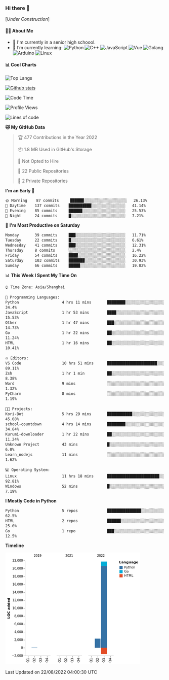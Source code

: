 ### Hi there 👋

\[*Under Construction*\]

<!--
**NoNormalCreeper/NoNormalCreeper** is a ✨ _special_ ✨ repository because its `README.md` (this file) appears on your GitHub profile.

Here are some ideas to get you started:

- 🔭 I’m currently working on ...
- 🌱 I’m currently learning ...
- 👯 I’m looking to collaborate on ...
- 🤔 I’m looking for help with ...
- 💬 Ask me about ...
- 📫 How to reach me: ...
- 😄 Pronouns: ...
- ⚡ Fun fact: ...
-->

#### 👩‍💻 About Me

- 🏫 I'm currently in a senior high schoool.
- 🌱 I’m currently learning: 
![Python](https://img.shields.io/badge/-Python-blue?style=flat-square&logo=Python&logoColor=fff)
![C++](https://img.shields.io/badge/-C%2B%2B-00599C?style=flat-square&logo=C%2B%2B&logoColor=fff)
![JavaScript](https://img.shields.io/badge/-JavaScript-ffca18?style=flat-square&logo=JavaScript&logoColor=fff)
![Vue](https://img.shields.io/badge/-Vue-4FC08D?style=flat-square&logo=Vue.js&logoColor=fff)
![Golang](https://img.shields.io/badge/-Go-007d9c?style=flat-square&logo=Go&logoColor=fff)
![Arduino](https://img.shields.io/badge/-Arduino-00979D?style=flat-square&logo=Arduino&logoColor=fff)
![Linux](https://img.shields.io/badge/-Linux-FCC624?style=flat-square&logo=Linux&logoColor=fff)

#### 📊 Cool Charts

![Top Langs](https://github-readme-stats.vercel.app/api/top-langs/?username=NoNormalCreeper&layout=compact)

[![Github stats](https://github-readme-stats.vercel.app/api?username=NoNormalCreeper&show_icons=true)](https://github.com/anuraghazra/github-readme-stats)

<!--START_SECTION:waka-->
![Code Time](http://img.shields.io/badge/Code%20Time-57%20hrs%2028%20mins-blue)

![Profile Views](http://img.shields.io/badge/Profile%20Views-0-blue)

![Lines of code](https://img.shields.io/badge/From%20Hello%20World%20I%27ve%20Written-22%20Thousand%20lines%20of%20code-blue)

**🐱 My GitHub Data** 

> 🏆 477 Contributions in the Year 2022
 > 
> 📦 1.8 MB Used in GitHub's Storage 
 > 
> 🚫 Not Opted to Hire
 > 
> 📜 22 Public Repositories 
 > 
> 🔑 2 Private Repositories  
 > 
**I'm an Early 🐤** 

```text
🌞 Morning    87 commits     ██████░░░░░░░░░░░░░░░░░░░   26.13% 
🌆 Daytime    137 commits    ██████████░░░░░░░░░░░░░░░   41.14% 
🌃 Evening    85 commits     ██████░░░░░░░░░░░░░░░░░░░   25.53% 
🌙 Night      24 commits     █░░░░░░░░░░░░░░░░░░░░░░░░   7.21%

```
📅 **I'm Most Productive on Saturday** 

```text
Monday       39 commits     ███░░░░░░░░░░░░░░░░░░░░░░   11.71% 
Tuesday      22 commits     █░░░░░░░░░░░░░░░░░░░░░░░░   6.61% 
Wednesday    41 commits     ███░░░░░░░░░░░░░░░░░░░░░░   12.31% 
Thursday     8 commits      ░░░░░░░░░░░░░░░░░░░░░░░░░   2.4% 
Friday       54 commits     ████░░░░░░░░░░░░░░░░░░░░░   16.22% 
Saturday     103 commits    ███████░░░░░░░░░░░░░░░░░░   30.93% 
Sunday       66 commits     █████░░░░░░░░░░░░░░░░░░░░   19.82%

```


📊 **This Week I Spent My Time On** 

```text
⌚︎ Time Zone: Asia/Shanghai

💬 Programming Languages: 
Python                   4 hrs 11 mins       ████████░░░░░░░░░░░░░░░░░   34.4% 
JavaScript               1 hr 53 mins        ████░░░░░░░░░░░░░░░░░░░░░   15.53% 
Other                    1 hr 47 mins        ███░░░░░░░░░░░░░░░░░░░░░░   14.73% 
Go                       1 hr 22 mins        ██░░░░░░░░░░░░░░░░░░░░░░░   11.24% 
HTML                     1 hr 16 mins        ██░░░░░░░░░░░░░░░░░░░░░░░   10.41%

🔥 Editors: 
VS Code                  10 hrs 51 mins      ██████████████████████░░░   89.11% 
Zsh                      1 hr 1 min          ██░░░░░░░░░░░░░░░░░░░░░░░   8.38% 
Word                     9 mins              ░░░░░░░░░░░░░░░░░░░░░░░░░   1.32% 
PyCharm                  8 mins              ░░░░░░░░░░░░░░░░░░░░░░░░░   1.19%

🐱‍💻 Projects: 
Kori-Bot                 5 hrs 29 mins       ███████████░░░░░░░░░░░░░░   45.08% 
school-countdown         4 hrs 14 mins       ████████░░░░░░░░░░░░░░░░░   34.84% 
Kurumi-downloader        1 hr 22 mins        ██░░░░░░░░░░░░░░░░░░░░░░░   11.24% 
Unknown Project          43 mins             █░░░░░░░░░░░░░░░░░░░░░░░░   6.0% 
Learn_nodejs             11 mins             ░░░░░░░░░░░░░░░░░░░░░░░░░   1.62%

💻 Operating System: 
Linux                    11 hrs 18 mins      ███████████████████████░░   92.81% 
Windows                  52 mins             █░░░░░░░░░░░░░░░░░░░░░░░░   7.19%

```

**I Mostly Code in Python** 

```text
Python                   5 repos             ███████████████░░░░░░░░░░   62.5% 
HTML                     2 repos             ██████░░░░░░░░░░░░░░░░░░░   25.0% 
Go                       1 repo              ███░░░░░░░░░░░░░░░░░░░░░░   12.5%

```


**Timeline**

![Chart not found](https://raw.githubusercontent.com/NoNormalCreeper/NoNormalCreeper/main/charts/bar_graph.png) 


 Last Updated on 22/08/2022 04:00:30 UTC
<!--END_SECTION:waka-->

